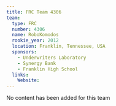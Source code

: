 ```yaml
---
title: FRC Team 4306
team:
  type: FRC
  number: 4306
  name: RoboKomodos
  rookie_year: 2012
  location: Franklin, Tennessee, USA
  sponsors:
    - Underwriters Laboratory
    - Synergy Bank
    - Franklin High School
  links:
    Website: 
---
```

No content has been added for this team